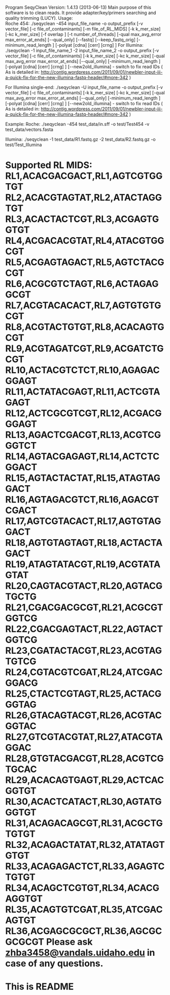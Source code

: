 Program SeqyClean
Version: 1.4.13 (2013-06-13)
Main purpose of this software is to clean reads. It provide adapter/key/primers searching and quality trimming (LUCY).
Usage:  
Roche 454:
./seqyclean -454 input_file_name -o output_prefix [-v vector_file]
						  [-c file_of_contaminants]
						  [-m file_of_RL_MIDS]
						  [-k k_mer_size]
						  [-kc k_mer_size]
						  [-f overlap ]
						  [-t number_of_threads]
						  [-qual max_avg_error max_error_at_ends]
						  [--qual_only]
						  [--fastq]
						  [--keep_fastq_orig]
						  [-minimum_read_length <value>]
						  [-polyat [cdna] [cerr] [crng] ]
For Illumina:
./seqyclean -1 input_file_name_1 -2 input_file_name_2 -o output_prefix [-v vector_file]
                                                                       [-c file_of_contaminants]
                                                                       [-k k_mer_size]
                                                                       [-kc k_mer_size]
                                                                       [-qual max_avg_error max_error_at_ends]
                                                                       [--qual_only]
                                                                       [-minimum_read_length <value>]
                                                                       [-polyat [cdna] [cerr] [crng] ]
                                                                       [--new2old_illumina] - switch to fix read IDs ( As is detailed in: http://contig.wordpress.com/2011/09/01/newbler-input-iii-a-quick-fix-for-the-new-illumina-fastq-header/#more-342 )

For Illumina single-end:
./seqyclean -U input_file_name -o output_prefix [-v vector_file]
                                                                       [-c file_of_contaminants]
                                                                       [-k k_mer_size]
                                                                       [-kc k_mer_size]
                                                                       [-qual max_avg_error max_error_at_ends]
                                                                       [--qual_only]
                                                                       [-minimum_read_length <value>]
                                                                       [-polyat [cdna] [cerr] [crng] ]
                                                                       [--new2old_illumina] - switch to fix read IDs ( As is detailed in: http://contig.wordpress.com/2011/09/01/newbler-input-iii-a-quick-fix-for-the-new-illumina-fastq-header/#more-342 )

Example:
Roche:
./seqyclean -454 test_data/in.sff -o test/Test454 -v test_data/vectors.fasta

Illumina:
./seqyclean -1 test_data/R1.fastq.gz -2 test_data/R2.fastq.gz -o test/Test_Illumina
    

Supported RL MIDS:
RL1,ACACGACGACT,RL1,AGTCGTGGTGT
RL2,ACACGTAGTAT,RL2,ATACTAGGTGT
RL3,ACACTACTCGT,RL3,ACGAGTGGTGT
RL4,ACGACACGTAT,RL4,ATACGTGGCGT
RL5,ACGAGTAGACT,RL5,AGTCTACGCGT
RL6,ACGCGTCTAGT,RL6,ACTAGAGGCGT
RL7,ACGTACACACT,RL7,AGTGTGTGCGT
RL8,ACGTACTGTGT,RL8,ACACAGTGCGT
RL9,ACGTAGATCGT,RL9,ACGATCTGCGT
RL10,ACTACGTCTCT,RL10,AGAGACGGAGT
RL11,ACTATACGAGT,RL11,ACTCGTAGAGT
RL12,ACTCGCGTCGT,RL12,ACGACGGGAGT
RL13,AGACTCGACGT,RL13,ACGTCGGGTCT
RL14,AGTACGAGAGT,RL14,ACTCTCGGACT
RL15,AGTACTACTAT,RL15,ATAGTAGGACT
RL16,AGTAGACGTCT,RL16,AGACGTCGACT
RL17,AGTCGTACACT,RL17,AGTGTAGGACT
RL18,AGTGTAGTAGT,RL18,ACTACTAGACT
RL19,ATAGTATACGT,RL19,ACGTATAGTAT
RL20,CAGTACGTACT,RL20,AGTACGTGCTG
RL21,CGACGACGCGT,RL21,ACGCGTGGTCG
RL22,CGACGAGTACT,RL22,AGTACTGGTCG
RL23,CGATACTACGT,RL23,ACGTAGTGTCG
RL24,CGTACGTCGAT,RL24,ATCGACGGACG
RL25,CTACTCGTAGT,RL25,ACTACGGGTAG
RL26,GTACAGTACGT,RL26,ACGTACGGTAC
RL27,GTCGTACGTAT,RL27,ATACGTAGGAC
RL28,GTGTACGACGT,RL28,ACGTCGTGCAC
RL29,ACACAGTGAGT,RL29,ACTCACGGTGT
RL30,ACACTCATACT,RL30,AGTATGGGTGT
RL31,ACAGACAGCGT,RL31,ACGCTGTGTGT
RL32,ACAGACTATAT,RL32,ATATAGTGTGT
RL33,ACAGAGACTCT,RL33,AGAGTCTGTGT
RL34,ACAGCTCGTGT,RL34,ACACGAGGTGT
RL35,ACAGTGTCGAT,RL35,ATCGACAGTGT
RL36,ACGAGCGCGCT,RL36,AGCGCGCGCGT
Please ask zhba3458@vandals.uidaho.edu in case of any questions.
=======
# This is README

